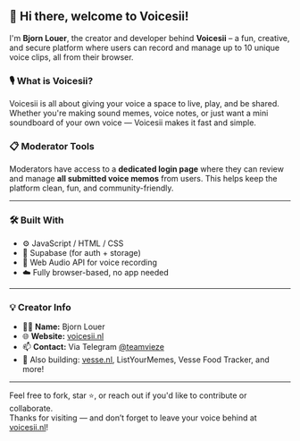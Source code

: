 ## 👋 Hi there, welcome to Voicesii!

I'm **Bjorn Louer**, the creator and developer behind **Voicesii** – a fun, creative, and secure platform where users can record and manage up to 10 unique voice clips, all from their browser.

### 🎙️ What is Voicesii?

Voicesii is all about giving your voice a space to live, play, and be shared. Whether you're making sound memes, voice notes, or just want a mini soundboard of your own voice — Voicesii makes it fast and simple.

### 📋 Moderator Tools

Moderators have access to a **dedicated login page** where they can review and manage **all submitted voice memos** from users. This helps keep the platform clean, fun, and community-friendly.

---

### 🛠️ Built With

- ⚙️ JavaScript / HTML / CSS
- 💾 Supabase (for auth + storage)
- 🎤 Web Audio API for voice recording
- ☁️ Fully browser-based, no app needed

---

### 💡 Creator Info

- 👨‍💻 **Name:** Bjorn Louer  
- 🌐 **Website:** [voicesii.nl](https://voicesii.nl)  
- 📫 **Contact:** Via Telegram [@teamvieze](https://t.me/teamvieze)  
- 🧠 Also building: [vesse.nl](https://vesse.nl), ListYourMemes, Vesse Food Tracker, and more!

---

Feel free to fork, star ⭐, or reach out if you'd like to contribute or collaborate.  
Thanks for visiting — and don’t forget to leave your voice behind at [voicesii.nl](https://voicesii.nl)!
